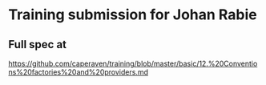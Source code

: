 # Training submission for Johan Rabie

## Full spec at

https://github.com/caperaven/training/blob/master/basic/12.%20Conventions%20factories%20and%20providers.md
